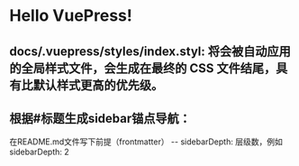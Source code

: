 # Hello VuePress! 

## docs/.vuepress/styles/index.styl: 将会被自动应用的全局样式文件，会生成在最终的 CSS 文件结尾，具有比默认样式更高的优先级。

## 根据#标题生成sidebar锚点导航： 
在README.md文件写下前提（frontmatter） -- sidebarDepth: 层级数，例如 sidebarDepth: 2

